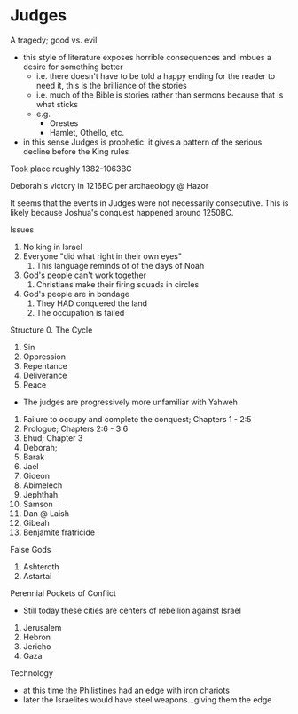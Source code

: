# Judges

A tragedy; good vs. evil
- this style of literature exposes horrible consequences and imbues a desire for something better
  - i.e. there doesn't have to be told a happy ending for the reader to need it, this is the brilliance of the stories
  - i.e. much of the Bible is stories rather than sermons because that is what sticks
  - e.g.
    - Orestes
    - Hamlet, Othello, etc.
- in this sense Judges is prophetic: it gives a pattern of the serious decline before the King rules


Took place roughly 1382-1063BC

Deborah's victory in 1216BC per archaeology @ Hazor

It seems that the events in Judges were not necessarily consecutive.
This is likely because Joshua's conquest happened around 1250BC.


Issues
1. No king in Israel
2. Everyone "did what right in their own eyes"
   1. This language reminds of of the days of Noah
3. God's people can't work together
   1. Christians make their firing squads in circles
4. God's people are in bondage
   1. They HAD conquered the land
   2. The occupation is failed


Structure
0. The Cycle
   1. Sin
   2. Oppression
   3. Repentance
   4. Deliverance
   5. Peace
   - The judges are progressively more unfamiliar with Yahweh
1. Failure to occupy and complete the conquest; Chapters 1 - 2:5
2. Prologue; Chapters 2:6 - 3:6
3. Ehud; Chapter 3
4. Deborah;
5. Barak
6. Jael
7. Gideon
8. Abimelech
9.  Jephthah
10. Samson
11. Dan @ Laish
12. Gibeah
13. Benjamite fratricide


False Gods
1. Ashteroth
2. Astartai


Perennial Pockets of Conflict
- Still today these cities are centers of rebellion against Israel
1. Jerusalem
2. Hebron
3. Jericho
4. Gaza


Technology
- at this time the Philistines had an edge with iron chariots
- later the Israelites would have steel weapons...giving them the edge
